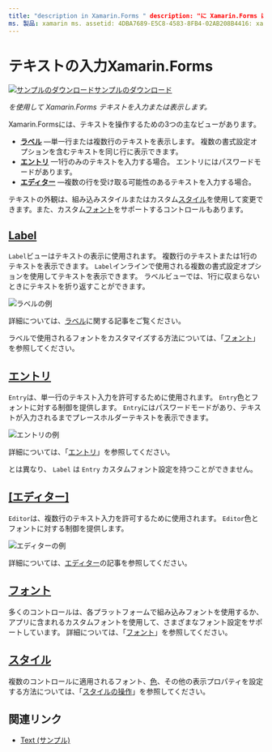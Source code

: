 ```yaml
---
title: "description in Xamarin.Forms " description: "に Xamarin.Forms は、テキストを操作するための3つの主要なビューがあります。この記事では、アプリケーションにテキストを入力して表示する方法について説明します Xamarin.Forms 。
ms. 製品: xamarin ms. assetid: 4DBA7689-E5C8-4583-8FB4-02AB208B4416: xamarin-forms author: davidbritch ms. author: dabritch ms. date: 10/26/2018 no loc: [ Xamarin.Forms , Xamarin.Essentials ]
---
```


# <a name="text-in-xamarinforms"></a>テキストの入力Xamarin.Forms

[![サンプルのダウンロード](~/media/shared/download.png)サンプルのダウンロード](https://docs.microsoft.com/samples/xamarin/xamarin-forms-samples/userinterface-text)

_を使用して Xamarin.Forms テキストを入力または表示します。_

Xamarin.Formsには、テキストを操作するための3つの主なビューがあります。

- **[ラベル](#label)** &mdash;単一行または複数行のテキストを表示します。 複数の書式設定オプションを含むテキストを同じ行に表示できます。
- **[エントリ](#entry)** &mdash;1行のみのテキストを入力する場合。 エントリにはパスワードモードがあります。
- **[エディター](#editor)** &mdash;複数の行を受け取る可能性のあるテキストを入力する場合。

テキストの外観は、組み込みスタイルまたはカスタム[スタイル](#styles)を使用して変更できます。また、カスタム[フォント](#fonts)をサポートするコントロールもあります。

## <a name="label"></a>[Label](label.md)

`Label`ビューはテキストの表示に使用されます。 複数行のテキストまたは1行のテキストを表示できます。 `Label`インラインで使用される複数の書式設定オプションを使用してテキストを表示できます。 ラベルビューでは、1行に収まらないときにテキストを折り返すことができます。

![ラベルの例](images/label.png)

詳細については、[ラベル](label.md)に関する記事をご覧ください。

ラベルで使用されるフォントをカスタマイズする方法については、「[フォント](fonts.md)」を参照してください。

## <a name="entry"></a>[エントリ](entry.md)

`Entry`は、単一行のテキスト入力を許可するために使用されます。 `Entry`色とフォントに対する制御を提供します。 `Entry`にはパスワードモードがあり、テキストが入力されるまでプレースホルダーテキストを表示できます。

![エントリの例](images/entry.png)

詳細については、「[エントリ](entry.md)」を参照してください。

とは異なり、 `Label` は `Entry` カスタムフォント設定を持つことができません。

## <a name="editor"></a>[[エディター]](editor.md)

`Editor`は、複数行のテキスト入力を許可するために使用されます。 `Editor`色とフォントに対する制御を提供します。

![エディターの例](images/editor.png)

詳細については、[エディター](editor.md)の記事を参照してください。

## <a name="fonts"></a>[フォント](fonts.md)

多くのコントロールは、各プラットフォームで組み込みフォントを使用するか、アプリに含まれるカスタムフォントを使用して、さまざまなフォント設定をサポートしています。 詳細については、「[フォント](fonts.md)」を参照してください。

## <a name="styles"></a>[スタイル](styles.md)

複数のコントロールに適用されるフォント、[色](~/xamarin-forms/user-interface/colors.md)、その他の表示プロパティを設定する方法については、「[スタイルの操作](~/xamarin-forms/user-interface/styles/index.md)」を参照してください。

## <a name="related-links"></a>関連リンク

- [Text (サンプル)](https://docs.microsoft.com/samples/xamarin/xamarin-forms-samples/userinterface-text)
